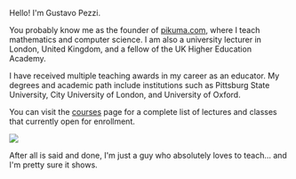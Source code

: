 Hello! I'm Gustavo Pezzi.

You probably know me as the founder of <a href="https://pikuma.com" target="_blank">pikuma.com</a>, where I teach mathematics and computer science. I am also a university lecturer in London, United Kingdom, and a fellow of the UK Higher Education Academy.

I have received multiple teaching awards in my career as an educator. My degrees and academic path include institutions such as Pittsburg State University, City University of London, and University of Oxford.

You can visit the <a href="https://pikuma.com/courses" target="_blank">courses</a> page for a complete list of lectures and classes that currently open for enrollment.

<a href="https://pikuma.com/courses" target="_blank"><img src="https://gustavopezzi.com/images/boxes.png"/></a>

After all is said and done, I'm just a guy who absolutely loves to teach... and I'm pretty sure it shows.
